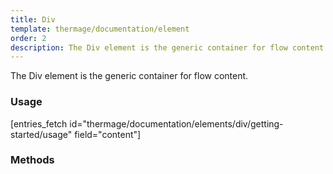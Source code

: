 ```yaml
---
title: Div
template: thermage/documentation/element
order: 2
description: The Div element is the generic container for flow content.
---
```


The Div element is the generic container for flow content.

### Usage

[entries_fetch id="thermage/documentation/elements/div/getting-started/usage" field="content"]

### Methods